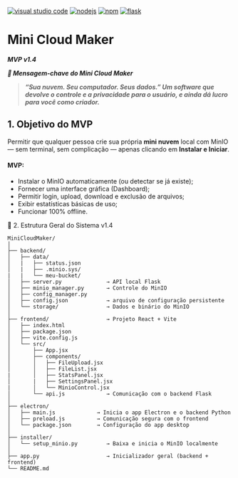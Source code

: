 [![visual studio code](https://img.shields.io/badge/ide-visual_studio_code_1.103.2-purple)](https://code.visualstudio.com/download)
[![nodejs](https://img.shields.io/badge/nodejs-24.7.0-blue)](https://nodejs.org/en/download/current)
[![npm](https://img.shields.io/badge/npm-11.5.1-blue)](https://nodejs.org/en/download/current)
[![flask](https://img.shields.io/badge/flask-blue)](https://flask.palletsprojects.com/en/stable/installation/)

# Mini Cloud Maker
***MVP v1.4***

***🧠 Mensagem-chave do Mini Cloud Maker***

> ***“Sua nuvem. Seu computador. Seus dados.”
> Um software que devolve o controle e a privacidade para o usuário,
> e ainda dá lucro para você como criador.***

## 1. Objetivo do MVP

Permitir que qualquer pessoa crie sua própria **mini nuvem** local com MinIO — sem terminal, sem complicação — apenas clicando em **Instalar e Iniciar**.

#### MVP:

- Instalar o MinIO automaticamente (ou detectar se já existe);
- Fornecer uma interface gráfica (Dashboard);
- Permitir login, upload, download e exclusão de arquivos;
- Exibir estatísticas básicas de uso;
- Funcionar 100% offline.

🧩 2. Estrutura Geral do Sistema v1.4
````
MiniCloudMaker/
│
├── backend/
│   ├── data/
│   |   ├── status.json
│   |   ├── .minio.sys/
|   |   └── meu-bucket/
│   ├── server.py              → API local Flask
│   ├── minio_manager.py       → Controle do MinIO
│   ├── config_manager.py      
│   ├── config.json            → arquivo de configuração persistente
│   └── storage/               → Dados e binário do MinIO
│
├── frontend/                  → Projeto React + Vite
│   ├── index.html
│   ├── package.json
│   ├── vite.config.js
│   └── src/
│       ├── App.jsx
│       ├── components/
│       │   ├── FileUpload.jsx
│       │   ├── FileList.jsx
|       │   ├── StatsPanel.jsx
│       |   ├── SettingsPanel.jsx
|       │   └── MinioControl.jsx 
│       └── api.js             → Comunicação com o backend Flask
│
├── electron/
│   ├── main.js             → Inicia o app Electron e o backend Python
│   ├── preload.js          → Comunicação segura com o frontend
│   └── package.json        → Configuração do app desktop
│
├── installer/
│   └── setup_minio.py         → Baixa e inicia o MinIO localmente
│
├── app.py                     → Inicializador geral (backend + frontend)
└── README.md

````
